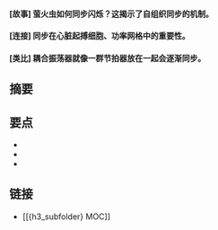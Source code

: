 #### [故事] 萤火虫如何同步闪烁？这揭示了自组织同步的机制。


#### [连接] 同步在心脏起搏细胞、功率网格中的重要性。


#### [类比] 耦合振荡器就像一群节拍器放在一起会逐渐同步。


## 摘要


## 要点

- 
- 
- 

## 链接

- [[{h3_subfolder} MOC]]
